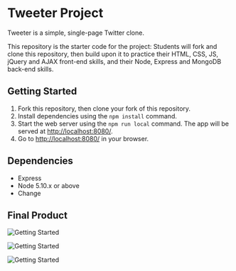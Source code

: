 # Tweeter Project

Tweeter is a simple, single-page Twitter clone.

This repository is the starter code for the project: Students will fork and clone this repository, then build upon it to practice their HTML, CSS, JS, jQuery and AJAX front-end skills, and their Node, Express and MongoDB back-end skills.

## Getting Started

1. Fork this repository, then clone your fork of this repository.
2. Install dependencies using the `npm install` command.
3. Start the web server using the `npm run local` command. The app will be served at <http://localhost:8080/>.
4. Go to <http://localhost:8080/> in your browser.

## Dependencies

- Express
- Node 5.10.x or above
- Change

## Final Product

![Getting Started](https://raw.githubusercontent.com/erminiomendes/tweeter/master/docs/login_page.png)

![Getting Started](https://raw.githubusercontent.com/erminiomendes/tweeter/master/docs/urls_page.png)

![Getting Started](https://raw.githubusercontent.com/erminiomendes/tweeter/master/docs/edit_page.png)
